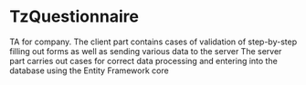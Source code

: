 # TzQuestionnaire
TA for company.
The client part contains cases of validation of step-by-step filling out forms as well as sending various data to the server
The server part carries out cases for correct data processing and entering into the database using the Entity Framework core
